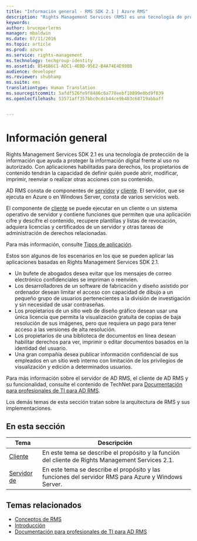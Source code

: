 ```yaml
---
title: "Información general - RMS SDK 2.1 | Azure RMS"
description: "Rights Management Services (RMS) es una tecnología de protección de la información que ayuda a proteger la información digital frente al uso no autorizado."
keywords: 
author: bruceperlerms
manager: mbaldwin
ms.date: 07/11/2016
ms.topic: article
ms.prod: azure
ms.service: rights-management
ms.technology: techgroup-identity
ms.assetid: B546B6C1-ADC1-4EBD-95E2-B4A74E4E980B
audience: developer
ms.reviewer: shubhamp
ms.suite: ems
translationtype: Human Translation
ms.sourcegitcommit: 5afdf526fe9f8486c6a778eebf10899e0bd9f839
ms.openlocfilehash: 53571aff357bbc0cdcb44ce9b403c68719abbaff


---
```


# Información general

Rights Management Services SDK 2.1 es una tecnología de protección de la información que ayuda a proteger la información digital frente al uso no autorizado. Con aplicaciones habilitadas para derechos, los propietarios de contenido tendrán la capacidad de definir quién puede abrir, modificar, imprimir, reenviar o realizar otras acciones con su contenido.

AD RMS consta de componentes de [servidor](ad-rms-server.md) y [cliente](ad-rms-client.md). El servidor, que se ejecuta en Azure o en Windows Server, consta de varios servicios web.

El componente de [cliente](ad-rms-client.md) se puede ejecutar en un cliente o un sistema operativo de servidor y contiene funciones que permiten que una aplicación cifre y descifre el contenido, recupere plantillas y listas de revocación, adquiera licencias y certificados de un servidor y otras tareas de administración de derechos relacionadas.

Para más información, consulte [Tipos de aplicación](application-types.md).

Estos son algunos de los escenarios en los que se pueden aplicar las aplicaciones basadas en Rights Management Services SDK 2.1.

-   Un bufete de abogados desea evitar que los mensajes de correo electrónico confidenciales se impriman o reenvíen.
-   Los desarrolladores de un software de fabricación y diseño asistido por ordenador desean limitar el acceso con capacidad de dibujo a un pequeño grupo de usuarios pertenecientes a la división de investigación y sin necesidad de usar contraseñas.
-   Los propietarios de un sitio web de diseño gráfico desean usar una única licencia que permita la visualización gratuita de copias de baja resolución de sus imágenes, pero que requiera un pago para tener acceso a las versiones de alta resolución.
-   Los propietarios de una biblioteca de documentos en línea desean habilitar derechos para ver, imprimir o editar documentos basados en la identidad del usuario.
-   Una gran compañía desea publicar información confidencial de sus empleados en un sitio web interno con limitación de los privilegios de visualización y edición a determinados usuarios.

Para más información sobre el servidor de AD RMS, el cliente de AD RMS y su funcionalidad, consulte el contenido de TechNet para [Documentación para profesionales de TI para AD RMS](https://TechNet.Microsoft.Com/library/cc771234.aspx).

Los demás temas de esta sección tratan sobre la arquitectura de RMS y sus implementaciones.

## En esta sección

| Tema | Descripción |
|-------|-------------|
|[Cliente](ad-rms-client.md) |En este tema se describe el propósito y la función del cliente de Rights Management Services 2.1. |
|[Servidor de](ad-rms-server.md) | En este tema se describe el propósito y las funciones del servidor RMS para Azure y Windows Server.|


## Temas relacionados

* [Conceptos de RMS](application-types.md)
* [Introducción](getting-started-with-ad-rms-2-0.md)
* [Documentación para profesionales de TI para AD RMS](https://TechNet.Microsoft.Com/en-us/library/cc771234.aspx)
 

 



<!--HONumber=Jul16_HO3-->


